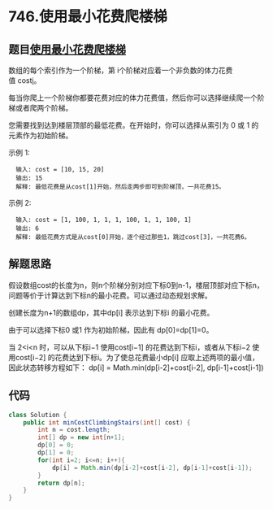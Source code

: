 # 746.使用最小花费爬楼梯

## 题目[使用最小花费爬楼梯](https://leetcode-cn.com/problems/min-cost-climbing-stairs/)
数组的每个索引作为一个阶梯，第 i个阶梯对应着一个非负数的体力花费值 cost[i](索引从0开始)。

每当你爬上一个阶梯你都要花费对应的体力花费值，然后你可以选择继续爬一个阶梯或者爬两个阶梯。

您需要找到达到楼层顶部的最低花费。在开始时，你可以选择从索引为 0 或 1 的元素作为初始阶梯。

示例 1:

      输入: cost = [10, 15, 20]
      输出: 15
      解释: 最低花费是从cost[1]开始，然后走两步即可到阶梯顶，一共花费15。
示例 2:

      输入: cost = [1, 100, 1, 1, 1, 100, 1, 1, 100, 1]
      输出: 6
      解释: 最低花费方式是从cost[0]开始，逐个经过那些1，跳过cost[3]，一共花费6。

## 解题思路
假设数组cost的长度为n，则n个阶梯分别对应下标0到n-1，楼层顶部对应下标n，问题等价于计算达到下标n的最小花费。可以通过动态规划求解。

创建长度为n+1的数组dp，其中dp[i] 表示达到下标i 的最小花费。

由于可以选择下标0 或1 作为初始阶梯，因此有 dp[0]=dp[1]=0。

当 2<i<n 时，可以从下标i−1 使用cost[i−1] 的花费达到下标i，或者从下标i−2 使用cost[i−2] 的花费达到下标i。为了使总花费最小dp[i] 应取上述两项的最小值，因此状态转移方程如下：
        dp[i] = Math.min(dp[i-2]+cost[i-2], dp[i-1]+cost[i-1])


## 代码
```java
class Solution {
    public int minCostClimbingStairs(int[] cost) {
        int n = cost.length;
        int[] dp = new int[n+1];
        dp[0] = 0;
        dp[1] = 0;
        for(int i=2; i<=n; i++){
            dp[i] = Math.min(dp[i-2]+cost[i-2], dp[i-1]+cost[i-1]);
        }
        return dp[n];
    }
}
```
